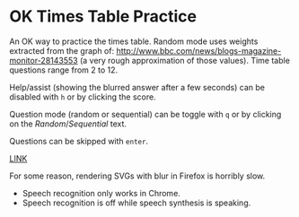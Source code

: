 # OK Times Table Practice #

An OK way to practice the times table. Random mode uses weights extracted from the graph of: http://www.bbc.com/news/blogs-magazine-monitor-28143553 (a very rough approximation of those values). Time table questions range from 2 to 12.

Help/assist (showing the blurred answer after a few seconds) can be disabled with `h` or by clicking the score.

Question mode (random or sequential) can be toggle with `q` or by clicking on the _Random_/_Sequential_ text.

Questions can be skipped with `enter`.


[LINK](http://fmilitao.github.io/ok-times/)

For some reason, rendering SVGs with blur in Firefox is horribly slow.

* Speech recognition only works in Chrome.
* Speech recognition is off while speech synthesis is speaking.

